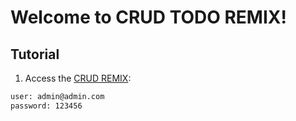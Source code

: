 # Welcome to CRUD TODO REMIX!


## Tutorial

1. Access the [CRUD REMIX](https://crud-remix.netlify.app/):

```sh
user: admin@admin.com
password: 123456
```
